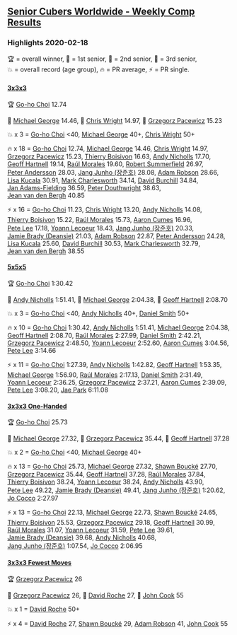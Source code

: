 <style>table {white-space: nowrap;}</style>
<link rel="stylesheet" type="text/css" href="/scw-comp/css/flags.css" />

## [Senior Cubers Worldwide - Weekly Comp Results](/scw-comp/results/)
### Highlights 2020-02-18

<span style="white-space: nowrap;">🏆 = overall winner</span>, <span style="white-space: nowrap;">🥇 = 1st senior</span>, <span style="white-space: nowrap;">🥈 = 2nd senior</span>, <span style="white-space: nowrap;">🥉 = 3rd senior</span>, <span style="white-space: nowrap;">💥 = overall record (age group)</span>, <span style="white-space: nowrap;">🔥 = PR average</span>, <span style="white-space: nowrap;">⚡ = PR single</span>.

#### [3x3x3](333.md)

<span style="white-space: nowrap;">🏆 [Go-ho Choi](../../persons/go_ho_choi/333.md) 12.74</span>

<span style="white-space: nowrap;">🥇 [Michael George](../../persons/michael_george/333.md) 14.46</span>, <span style="white-space: nowrap;">🥈 [Chris Wright](../../persons/chris_wright/333.md) 14.97</span>, <span style="white-space: nowrap;">🥉 [Grzegorz Pacewicz](../../persons/grzegorz_pacewicz/333.md) 15.23</span>

💥 x 3 = <span style="white-space: nowrap;">[Go-ho Choi](../../persons/go_ho_choi/333.md) <40</span>, <span style="white-space: nowrap;">[Michael George](../../persons/michael_george/333.md) 40+</span>, <span style="white-space: nowrap;">[Chris Wright](../../persons/chris_wright/333.md) 50+</span>

🔥 x 18 = <span style="white-space: nowrap;">[Go-ho Choi](../../persons/go_ho_choi/333.md) 12.74</span>, <span style="white-space: nowrap;">[Michael George](../../persons/michael_george/333.md) 14.46</span>, <span style="white-space: nowrap;">[Chris Wright](../../persons/chris_wright/333.md) 14.97</span>, <span style="white-space: nowrap;">[Grzegorz Pacewicz](../../persons/grzegorz_pacewicz/333.md) 15.23</span>, <span style="white-space: nowrap;">[Thierry Boisivon](../../persons/thierry_boisivon/333.md) 16.63</span>, <span style="white-space: nowrap;">[Andy Nicholls](../../persons/andy_nicholls/333.md) 17.70</span>, <span style="white-space: nowrap;">[Geoff Hartnell](../../persons/geoff_hartnell/333.md) 19.14</span>, <span style="white-space: nowrap;">[Raúl Morales](../../persons/raul_morales/333.md) 19.60</span>, <span style="white-space: nowrap;">[Robert Summerfield](../../persons/robert_summerfield/333.md) 26.97</span>, <span style="white-space: nowrap;">[Peter Andersson](../../persons/peter_andersson/333.md) 28.03</span>, <span style="white-space: nowrap;">[Jang Junho (장준호)](../../persons/jang_junho/333.md) 28.08</span>, <span style="white-space: nowrap;">[Adam Robson](../../persons/adam_robson/333.md) 28.66</span>, <span style="white-space: nowrap;">[Lisa Kucala](../../persons/lisa_kucala/333.md) 30.91</span>, <span style="white-space: nowrap;">[Mark Charlesworth](../../persons/mark_charlesworth/333.md) 34.14</span>, <span style="white-space: nowrap;">[David Burchill](../../persons/david_burchill/333.md) 34.84</span>, <span style="white-space: nowrap;">[Jan Adams-Fielding](../../persons/jan_adams_fielding/333.md) 36.59</span>, <span style="white-space: nowrap;">[Peter Douthwright](../../persons/peter_douthwright/333.md) 38.63</span>, <span style="white-space: nowrap;">[Jean van den Bergh](../../persons/jean_van_den_bergh/333.md) 40.85</span>

⚡ x 16 = <span style="white-space: nowrap;">[Go-ho Choi](../../persons/go_ho_choi/333.md) 11.23</span>, <span style="white-space: nowrap;">[Chris Wright](../../persons/chris_wright/333.md) 13.20</span>, <span style="white-space: nowrap;">[Andy Nicholls](../../persons/andy_nicholls/333.md) 14.08</span>, <span style="white-space: nowrap;">[Thierry Boisivon](../../persons/thierry_boisivon/333.md) 15.22</span>, <span style="white-space: nowrap;">[Raúl Morales](../../persons/raul_morales/333.md) 15.73</span>, <span style="white-space: nowrap;">[Aaron Cumes](../../persons/aaron_cumes/333.md) 16.96</span>, <span style="white-space: nowrap;">[Pete Lee](../../persons/pete_lee/333.md) 17.18</span>, <span style="white-space: nowrap;">[Yoann Lecoeur](../../persons/yoann_lecoeur/333.md) 18.43</span>, <span style="white-space: nowrap;">[Jang Junho (장준호)](../../persons/jang_junho/333.md) 20.33</span>, <span style="white-space: nowrap;">[Jamie Brady (Deansie)](../../persons/jamie_brady/333.md) 21.03</span>, <span style="white-space: nowrap;">[Adam Robson](../../persons/adam_robson/333.md) 22.87</span>, <span style="white-space: nowrap;">[Peter Andersson](../../persons/peter_andersson/333.md) 24.28</span>, <span style="white-space: nowrap;">[Lisa Kucala](../../persons/lisa_kucala/333.md) 25.60</span>, <span style="white-space: nowrap;">[David Burchill](../../persons/david_burchill/333.md) 30.53</span>, <span style="white-space: nowrap;">[Mark Charlesworth](../../persons/mark_charlesworth/333.md) 32.79</span>, <span style="white-space: nowrap;">[Jean van den Bergh](../../persons/jean_van_den_bergh/333.md) 38.55</span>

#### [5x5x5](555.md)

<span style="white-space: nowrap;">🏆 [Go-ho Choi](../../persons/go_ho_choi/555.md) 1:30.42</span>

<span style="white-space: nowrap;">🥇 [Andy Nicholls](../../persons/andy_nicholls/555.md) 1:51.41</span>, <span style="white-space: nowrap;">🥈 [Michael George](../../persons/michael_george/555.md) 2:04.38</span>, <span style="white-space: nowrap;">🥉 [Geoff Hartnell](../../persons/geoff_hartnell/555.md) 2:08.70</span>

💥 x 3 = <span style="white-space: nowrap;">[Go-ho Choi](../../persons/go_ho_choi/555.md) <40</span>, <span style="white-space: nowrap;">[Andy Nicholls](../../persons/andy_nicholls/555.md) 40+</span>, <span style="white-space: nowrap;">[Daniel Smith](../../persons/daniel_smith/555.md) 50+</span>

🔥 x 10 = <span style="white-space: nowrap;">[Go-ho Choi](../../persons/go_ho_choi/555.md) 1:30.42</span>, <span style="white-space: nowrap;">[Andy Nicholls](../../persons/andy_nicholls/555.md) 1:51.41</span>, <span style="white-space: nowrap;">[Michael George](../../persons/michael_george/555.md) 2:04.38</span>, <span style="white-space: nowrap;">[Geoff Hartnell](../../persons/geoff_hartnell/555.md) 2:08.70</span>, <span style="white-space: nowrap;">[Raúl Morales](../../persons/raul_morales/555.md) 2:27.99</span>, <span style="white-space: nowrap;">[Daniel Smith](../../persons/daniel_smith/555.md) 2:42.21</span>, <span style="white-space: nowrap;">[Grzegorz Pacewicz](../../persons/grzegorz_pacewicz/555.md) 2:48.50</span>, <span style="white-space: nowrap;">[Yoann Lecoeur](../../persons/yoann_lecoeur/555.md) 2:52.60</span>, <span style="white-space: nowrap;">[Aaron Cumes](../../persons/aaron_cumes/555.md) 3:04.56</span>, <span style="white-space: nowrap;">[Pete Lee](../../persons/pete_lee/555.md) 3:14.66</span>

⚡ x 11 = <span style="white-space: nowrap;">[Go-ho Choi](../../persons/go_ho_choi/555.md) 1:27.39</span>, <span style="white-space: nowrap;">[Andy Nicholls](../../persons/andy_nicholls/555.md) 1:42.82</span>, <span style="white-space: nowrap;">[Geoff Hartnell](../../persons/geoff_hartnell/555.md) 1:53.35</span>, <span style="white-space: nowrap;">[Michael George](../../persons/michael_george/555.md) 1:56.90</span>, <span style="white-space: nowrap;">[Raúl Morales](../../persons/raul_morales/555.md) 2:17.13</span>, <span style="white-space: nowrap;">[Daniel Smith](../../persons/daniel_smith/555.md) 2:31.49</span>, <span style="white-space: nowrap;">[Yoann Lecoeur](../../persons/yoann_lecoeur/555.md) 2:36.25</span>, <span style="white-space: nowrap;">[Grzegorz Pacewicz](../../persons/grzegorz_pacewicz/555.md) 2:37.21</span>, <span style="white-space: nowrap;">[Aaron Cumes](../../persons/aaron_cumes/555.md) 2:39.09</span>, <span style="white-space: nowrap;">[Pete Lee](../../persons/pete_lee/555.md) 3:08.20</span>, <span style="white-space: nowrap;">[Jae Park](../../persons/jae_park/555.md) 6:11.08</span>

#### [3x3x3 One-Handed](333oh.md)

<span style="white-space: nowrap;">🏆 [Go-ho Choi](../../persons/go_ho_choi/333oh.md) 25.73</span>

<span style="white-space: nowrap;">🥇 [Michael George](../../persons/michael_george/333oh.md) 27.32</span>, <span style="white-space: nowrap;">🥈 [Grzegorz Pacewicz](../../persons/grzegorz_pacewicz/333oh.md) 35.44</span>, <span style="white-space: nowrap;">🥉 [Geoff Hartnell](../../persons/geoff_hartnell/333oh.md) 37.28</span>

💥 x 2 = <span style="white-space: nowrap;">[Go-ho Choi](../../persons/go_ho_choi/333oh.md) <40</span>, <span style="white-space: nowrap;">[Michael George](../../persons/michael_george/333oh.md) 40+</span>

🔥 x 13 = <span style="white-space: nowrap;">[Go-ho Choi](../../persons/go_ho_choi/333oh.md) 25.73</span>, <span style="white-space: nowrap;">[Michael George](../../persons/michael_george/333oh.md) 27.32</span>, <span style="white-space: nowrap;">[Shawn Boucké](../../persons/shawn_boucke/333oh.md) 27.70</span>, <span style="white-space: nowrap;">[Grzegorz Pacewicz](../../persons/grzegorz_pacewicz/333oh.md) 35.44</span>, <span style="white-space: nowrap;">[Geoff Hartnell](../../persons/geoff_hartnell/333oh.md) 37.28</span>, <span style="white-space: nowrap;">[Raúl Morales](../../persons/raul_morales/333oh.md) 37.84</span>, <span style="white-space: nowrap;">[Thierry Boisivon](../../persons/thierry_boisivon/333oh.md) 38.24</span>, <span style="white-space: nowrap;">[Yoann Lecoeur](../../persons/yoann_lecoeur/333oh.md) 38.24</span>, <span style="white-space: nowrap;">[Andy Nicholls](../../persons/andy_nicholls/333oh.md) 43.90</span>, <span style="white-space: nowrap;">[Pete Lee](../../persons/pete_lee/333oh.md) 49.22</span>, <span style="white-space: nowrap;">[Jamie Brady (Deansie)](../../persons/jamie_brady/333oh.md) 49.41</span>, <span style="white-space: nowrap;">[Jang Junho (장준호)](../../persons/jang_junho/333oh.md) 1:20.62</span>, <span style="white-space: nowrap;">[Jo Cocco](../../persons/jo_cocco/333oh.md) 2:27.97</span>

⚡ x 13 = <span style="white-space: nowrap;">[Go-ho Choi](../../persons/go_ho_choi/333oh.md) 22.13</span>, <span style="white-space: nowrap;">[Michael George](../../persons/michael_george/333oh.md) 22.73</span>, <span style="white-space: nowrap;">[Shawn Boucké](../../persons/shawn_boucke/333oh.md) 24.65</span>, <span style="white-space: nowrap;">[Thierry Boisivon](../../persons/thierry_boisivon/333oh.md) 25.53</span>, <span style="white-space: nowrap;">[Grzegorz Pacewicz](../../persons/grzegorz_pacewicz/333oh.md) 29.18</span>, <span style="white-space: nowrap;">[Geoff Hartnell](../../persons/geoff_hartnell/333oh.md) 30.99</span>, <span style="white-space: nowrap;">[Raúl Morales](../../persons/raul_morales/333oh.md) 31.07</span>, <span style="white-space: nowrap;">[Yoann Lecoeur](../../persons/yoann_lecoeur/333oh.md) 31.59</span>, <span style="white-space: nowrap;">[Pete Lee](../../persons/pete_lee/333oh.md) 39.61</span>, <span style="white-space: nowrap;">[Jamie Brady (Deansie)](../../persons/jamie_brady/333oh.md) 39.68</span>, <span style="white-space: nowrap;">[Andy Nicholls](../../persons/andy_nicholls/333oh.md) 40.68</span>, <span style="white-space: nowrap;">[Jang Junho (장준호)](../../persons/jang_junho/333oh.md) 1:07.54</span>, <span style="white-space: nowrap;">[Jo Cocco](../../persons/jo_cocco/333oh.md) 2:06.95</span>

#### [3x3x3 Fewest Moves](333fm.md)

<span style="white-space: nowrap;">🏆 [Grzegorz Pacewicz](../../persons/grzegorz_pacewicz/333fm.md) 26</span>

<span style="white-space: nowrap;">🥇 [Grzegorz Pacewicz](../../persons/grzegorz_pacewicz/333fm.md) 26</span>, <span style="white-space: nowrap;">🥈 [David Roche](../../persons/david_roche/333fm.md) 27</span>, <span style="white-space: nowrap;">🥉 [John Cook](../../persons/john_cook/333fm.md) 55</span>

💥 x 1 = <span style="white-space: nowrap;">[David Roche](../../persons/david_roche/333fm.md) 50+</span>

⚡ x 4 = <span style="white-space: nowrap;">[David Roche](../../persons/david_roche/333fm.md) 27</span>, <span style="white-space: nowrap;">[Shawn Boucké](../../persons/shawn_boucke/333fm.md) 29</span>, <span style="white-space: nowrap;">[Adam Robson](../../persons/adam_robson/333fm.md) 41</span>, <span style="white-space: nowrap;">[John Cook](../../persons/john_cook/333fm.md) 55</span>


<!-- Global site tag (gtag.js) - Google Analytics -->
<script async src="https://www.googletagmanager.com/gtag/js?id=UA-86348435-3"></script>
<script>window.dataLayer = window.dataLayer || []; function gtag() {dataLayer.push(arguments);} gtag('js', new Date()); gtag('config', 'UA-86348435-3');</script>
